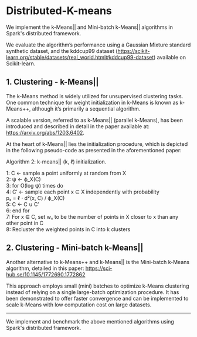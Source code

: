# Distributed-K-means

We implement the k-Means|| and Mini-batch k-Means|| algorithms in Spark's distributed framework.

We evaluate the algorithm’s performance using a Gaussian Mixture standard synthetic dataset, and the kddcup99 dataset (https://scikit-learn.org/stable/datasets/real_world.html#kddcup99-dataset) available on Scikit-learn.

## 1. Clustering - k-Means||

The k-Means method is widely utilized for unsupervised clustering tasks. One common technique for weight initialization in k-Means is known as k-Means++, although it’s primarily a sequential algorithm.

A scalable version, referred to as k-Means|| (parallel k-Means), has been introduced and described in detail in the paper available at: https://arxiv.org/abs/1203.6402.

At the heart of k-Means|| lies the initialization procedure, which is depicted in the following pseudo-code as presented in the aforementioned paper:

Algorithm 2: k-means|| (k, ℓ) initialization.

1:   C ← sample a point uniformly at random from X  
2:   ψ ← ϕ_X(C)  
3:   for O(log ψ) times do  
4:     C′ ← sample each point x ∈ X independently with probability  
       pₓ = ℓ ⋅ d²(x, C) / ϕ_X(C)  
5:     C ← C ∪ C′  
6:   end for  
7:   For x ∈ C, set wₓ to be the number of points in X closer to x than any other point in C  
8:   Recluster the weighted points in C into k clusters  

## 2. Clustering - Mini-batch k-Means||

Another alternative to k-Means++ and k-Means|| is the Mini-batch k-Means algorithm, detailed in this paper:
https://sci-hub.se/10.1145/1772690.1772862

This approach employs small (mini) batches to optimize k-Means clustering instead of relying on a single large-batch optimization procedure. It has been demonstrated to offer faster convergence and can be implemented to scale k-Means with low computation cost on large datasets.

------------
We implement and benchmark the above mentioned algorithms using Spark's distributed framework.
